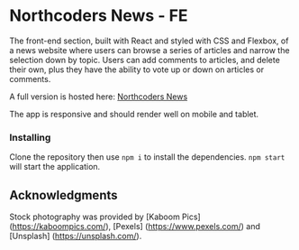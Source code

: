 
# Northcoders News - FE

The front-end section, built with React and styled with CSS and Flexbox, of a news website where users can browse a series of articles and narrow the selection down by topic. Users can add comments to articles, and delete their own, plus they have the ability to vote up or down on articles or comments.

A full version is hosted here: [Northcoders News](https://agile-stream-27526.herokuapp.com)

The app is responsive and should render well on mobile and tablet.

### Installing

Clone the repository then use `npm i` to install the dependencies. `npm start` will start the application.

## Acknowledgments

Stock photography was provided by [Kaboom Pics] (https://kaboompics.com/), [Pexels] (https://www.pexels.com/) and [Unsplash] (https://unsplash.com/).
